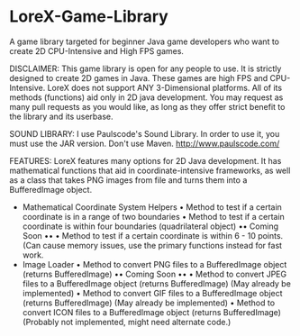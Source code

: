 # LoreX-Game-Library
A game library targeted for beginner Java game developers who want to create 2D CPU-Intensive and High FPS games.

DISCLAIMER: This game library is open for any people to use. It is strictly designed to create 2D games in Java. These games are high FPS
  and CPU-Intensive. LoreX does not support ANY 3-Dimensional platforms. All of its methods (functions) aid only in 2D java development. 
  You may request as many pull requests as you would like, as long as they offer strict benefit to the library and its userbase.

SOUND LIBRARY:
I use Paulscode's Sound Library. In order to use it, you must use the JAR version. Don't use Maven.
http://www.paulscode.com/

FEATURES:
  LoreX features many options for 2D Java development. It has mathematical functions that aid in coordinate-intensive frameworks, as well
  as a class that takes PNG images from file and turns them into a BufferedImage object.
  
  - Mathematical Coordinate System Helpers
    • Method to test if a certain coordinate is in a range of two boundaries
    • Method to test if a certain coordinate is within four boundaries (quadrilateral object)
    •• Coming Soon ••
      • Method to test if a certain coordinate is within 6 - 10 points. (Can cause memory issues, use the primary functions instead for
        fast work.
  - Image Loader
    • Method to convert PNG files to a BufferedImage object (returns BufferedImage)
    •• Coming Soon ••
      • Method to convert JPEG files to a BufferedImage object (returns BufferedImage) (May already be implemented)
      • Method to convert GIF files to a BufferedImage object (returns BufferedImage) (May already be implemented)
      • Method to convert ICON files to a BufferedImage object (returns BufferedImage) (Probably not implemented, might need alternate
      code.)
  
